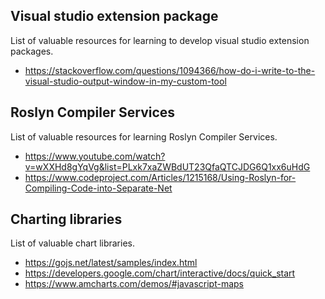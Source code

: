 ## Visual studio extension package
List of valuable resources for learning to develop visual studio extension packages.

- https://stackoverflow.com/questions/1094366/how-do-i-write-to-the-visual-studio-output-window-in-my-custom-tool

## Roslyn Compiler Services
List of valuable resources for learning Roslyn Compiler Services.

- https://www.youtube.com/watch?v=wXXHd8gYqVg&list=PLxk7xaZWBdUT23QfaQTCJDG6Q1xx6uHdG
- https://www.codeproject.com/Articles/1215168/Using-Roslyn-for-Compiling-Code-into-Separate-Net


## Charting libraries
List of valuable chart libraries.

- https://gojs.net/latest/samples/index.html
- https://developers.google.com/chart/interactive/docs/quick_start
- https://www.amcharts.com/demos/#javascript-maps
